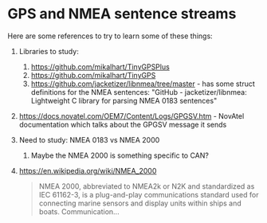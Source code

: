 

# GPS and NMEA sentence streams

Here are some references to try to learn some of these things:

1. Libraries to study:
    1. https://github.com/mikalhart/TinyGPSPlus
    1. https://github.com/mikalhart/TinyGPS
    1. https://github.com/jacketizer/libnmea/tree/master - has some struct definitions for the NMEA sentences: "GitHub - jacketizer/libnmea: Lightweight C library for parsing NMEA 0183 sentences"

1. https://docs.novatel.com/OEM7/Content/Logs/GPGSV.htm - NovAtel documentation which talks about the GPGSV message it sends

1. Need to study: NMEA 0183 vs NMEA 2000
    1. Maybe the NMEA 2000 is something specific to CAN? 

1. https://en.wikipedia.org/wiki/NMEA_2000

    > NMEA 2000, abbreviated to NMEA2k or N2K and standardized as IEC 61162-3, is a plug-and-play communications standard used for connecting marine sensors and display units within ships and boats. Communication...


